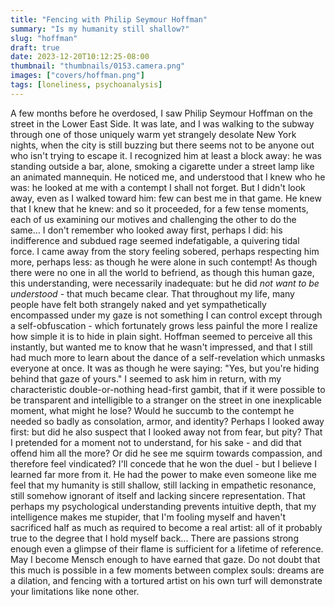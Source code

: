 ```yaml
---
title: "Fencing with Philip Seymour Hoffman"
summary: "Is my humanity still shallow?"
slug: "hoffman"
draft: true
date: 2023-12-20T10:12:25-08:00
thumbnail: "thumbnails/0153.camera.png"
images: ["covers/hoffman.png"]
tags: [loneliness, psychoanalysis]
---
```


A few months before he overdosed, I saw Philip Seymour Hoffman on the street in the Lower East Side. It was late, and I was walking to the subway through one of those uniquely warm yet strangely desolate New York nights, when the city is still buzzing but there seems not to be anyone out who isn't trying to escape it. I recognized him at least a block away: he was standing outside a bar, alone, smoking a cigarette under a street lamp like an animated mannequin. He noticed me, and understood that I knew who he was: he looked at me with a contempt I shall not forget. But I didn't look away, even as I walked toward him: few can best me in that game. He knew that I knew that he knew: and so it proceeded, for a few tense moments, each of us examining our motives and challenging the other to do the same... I don't remember who looked away first, perhaps I did: his indifference and subdued rage seemed indefatigable, a quivering tidal force. I came away from the story feeling sobered, perhaps respecting him more, perhaps less: as though he were alone in such contempt! As though there were no one in all the world to befriend, as though this human gaze, this understanding, were necessarily inadequate: but he did *not want to be understood* - that much became clear. That throughout my life, many people have felt both strangely naked and yet sympathetically encompassed under my gaze is not something I can control except through a self-obfuscation - which fortunately grows less painful the more I realize how simple it is to hide in plain sight. Hoffman seemed to perceive all this instantly, but wanted me to know that he wasn't impressed, and that I still had much more to learn about the dance of a self-revelation which unmasks everyone at once. It was as though he were saying: "Yes, but you're hiding behind that gaze of yours." I seemed to ask him in return, with my characteristic double-or-nothing head-first gambit, that if it were possible to be transparent and intelligible to a stranger on the street in one inexplicable moment, what might he lose? Would he succumb to the contempt he needed so badly as consolation, armor, and identity? Perhaps I looked away first: but did he also suspect that I looked away not from fear, but pity? That I pretended for a moment not to understand, for his sake - and did that offend him all the more? Or did he see me squirm towards compassion, and therefore feel vindicated? I'll concede that he won the duel - but I believe I learned far more from it. He had the power to make even someone like me feel that my humanity is still shallow, still lacking in empathetic resonance, still somehow ignorant of itself and lacking sincere representation. That perhaps my psychological understanding prevents intuitive depth, that my intelligence makes me stupider, that I'm fooling myself and haven't sacrificed half as much as required to become a real artist: all of it probably true to the degree that I hold myself back... There are passions strong enough even a glimpse of their flame is sufficient for a lifetime of reference. May I become Mensch enough to have earned that gaze. Do not doubt that this much is possible in a few moments between complex souls: dreams are a dilation, and fencing with a tortured artist on his own turf will demonstrate your limitations like none other.
